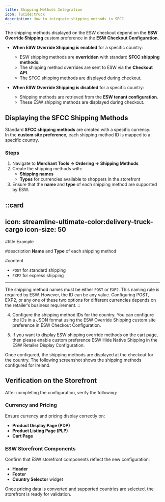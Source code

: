 ```yaml
---
title: Shipping Methods Integration
icon: lucide:truck
description: How to integrate shipping methods in SFCC
---
```


The shipping methods displayed on the ESW checkout depend on the **ESW Override Shipping** custom preference in the **ESW Checkout Configuration**.

- **When ESW Override Shipping is enabled** for a specific country:  
  - ESW shipping methods are **overridden** with standard **SFCC shipping methods**.  
  - The shipping method overrides are sent to ESW via the **Checkout API**.  
  - The SFCC shipping methods are displayed during checkout.  

- **When ESW Override Shipping is disabled** for a specific country:  
  - Shipping methods are retrieved from the **ESW tenant configuration**.  
  - These ESW shipping methods are displayed during checkout.


## Displaying the SFCC Shipping Methods

Standard **SFCC shipping methods** are created with a specific currency.  
In the **custom site preference**, each shipping method ID is mapped to a specific country.

### Steps
1. Navigate to **Merchant Tools → Ordering → Shipping Methods**
2. Create the shipping methods with:
   - **Shipping names**  
   - **Types** for currencies available to shoppers in the storefront
3. Ensure that the **name** and **type** of each shipping method are supported by ESW.  

::card
---
icon: streamline-ultimate-color:delivery-truck-cargo
icon-size: 50
---

#title
Example

#description
**Name** and **Type** of each shipping method

#content
 - `POST` for standard shipping  
 - `EXP2` for express shipping 
---
The shipping method names must be either `POST` or `EXP2`. This naming rule is required by ESW. However, the ID can be any value. Configuring POST, EXP2, or any one of these two options for different currencies depends on the retailer’s business requirement.
::

4. Configure the shipping method IDs for the country. You can configure the IDs in a JSON format using the ESW Override Shipping custom site preference in ESW Checkout Configuration. 

5. If you want to display ESW shipping override methods on the cart page, then please enable custom preference ESW Hide Native Shipping in the ESW Retailer Display Configuration.

Once configured, the shipping methods are displayed at the checkout for the country. The following screenshot shows the shipping methods configured for Ireland.

## Verification on the Storefront

After completing the configuration, verify the following:

### Currency and Pricing
Ensure currency and pricing display correctly on:
- **Product Display Page (PDP)**
- **Product Listing Page (PLP)**
- **Cart Page**

### ESW Storefront Components
Confirm that ESW storefront components reflect the new configuration:
- **Header**
- **Footer**
- **Country Selector** widget

Once pricing data is converted and supported countries are selected, the storefront is ready for validation.